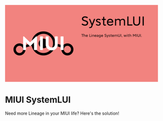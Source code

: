 <img src="media/logo_wide.png">

# MIUI SystemLUI
Need more Lineage in your MIUI life? Here's the solution!
